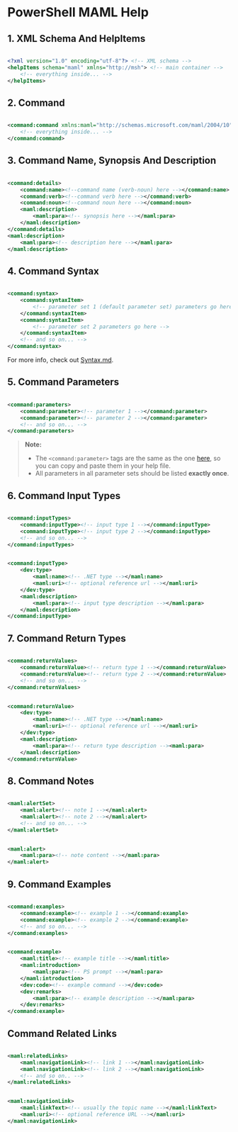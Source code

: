 # PowerShell MAML Help

## 1. XML Schema And HelpItems

```xml

<?xml version="1.0" encoding="utf-8"?> <!-- XML schema -->
<helpItems schema="maml" xmlns="http://msh"> <!-- main container -->
    <!-- everything inside... -->
</helpItems>

```

## 2. Command

```xml

<command:command xmlns:maml="http://schemas.microsoft.com/maml/2004/10" xmlns:command="http://schemas.microsoft.com/maml/dev/command/2004/10" xmlns:dev="http://schemas.microsoft.com/maml/dev/2004/10" xmlns:MSHelp="http://msdn.microsoft.com/mshelp"> <!-- command container with a bunch of schemas -->
    <!-- everything inside... -->
</command:command>

```

## 3. Command Name, Synopsis And Description

```xml

<command:details>
    <command:name><!--command name (verb-noun) here --></command:name>
    <command:verb><!--command verb here --></command:verb>
    <command:noun><!--command noun here --></command:noun>
    <maml:description>
        <maml:para><!-- synopsis here --></maml:para>
    </maml:description>
</command:details>
<maml:description>
    <maml:para><!-- description here --></maml:para>
</maml:description>

```

## 4. Command Syntax

```xml

<command:syntax>
    <command:syntaxItem>
        <!-- parameter set 1 (default parameter set) parameters go here -->
    </command:syntaxItem>
    <command:syntaxItem>
        <!-- parameter set 2 parameters go here -->
    </command:syntaxItem>
    <!-- and so on... -->
</command:syntax>

```

For more info, check out [Syntax.md](./Syntax.md).

## 5. Command Parameters

```xml

<command:parameters>
    <command:parameter><!-- parameter 1 --></command:parameter>
    <command:parameter><!-- parameter 2 --></command:parameter>
    <!-- and so on... -->
</command:parameters>

```

> **Note:**  
> * The ```<command:parameter>``` tags are the same as the one [here](./Syntax.md#paramContainerStructure), so you can copy and paste them in your help file.
> * All parameters in all parameter sets should be listed **exactly once**.

## 6. Command Input Types

```xml

<command:inputTypes>
    <command:inputType><!-- input type 1 --></command:inputType>
    <command:inputType><!-- input type 2 --></command:inputType>
    <!-- and so on... -->
</command:inputTypes>

```

```xml

<command:inputType>
    <dev:type>
        <maml:name><!-- .NET type --></maml:name>
        <maml:uri><!-- optional reference url --></maml:uri>
    </dev:type>
    <maml:description>
        <maml:para><!-- input type description --></maml:para>
    </maml:description>
</command:inputType>

```

## 7. Command Return Types

```xml

<command:returnValues>
    <command:returnValue><!-- return type 1 --></command:returnValue>
    <command:returnValue><!-- return type 2 --></command:returnValue>
    <!-- and so on... -->
</command:returnValues>

```

```xml

<command:returnValue>
    <dev:type>
        <maml:name><!-- .NET type --></maml:name>
        <maml:uri><!-- optional reference url --></maml:uri>
    </dev:type>
    <maml:description>
        <maml:para><!-- return type description --><maml:para>
    </maml:description>
</command:returnValue>

```

## 8. Command Notes

```xml

<maml:alertSet>
    <maml:alert><!-- note 1 --></maml:alert>
    <maml:alert><!-- note 2 --></maml:alert>
    <!-- and so on... -->
</maml:alertSet>

```

```xml

<maml:alert>
    <maml:para><!-- note content --></maml:para>
</maml:alert>

```

## 9. Command Examples

```xml

<command:examples>
    <command:example><!-- example 1 --></command:example>
    <command:example><!-- example 2 --></command:example>
    <!-- and so on... -->
</command:examples>

```

```xml

<command:example>
    <maml:title><!-- example title --></maml:title>
    <maml:introduction>
        <maml:para><!-- PS prompt --></maml:para>
    </maml:introduction>
    <dev:code><!-- example command --></dev:code>
    <dev:remarks>
        <maml:para><!-- example description --></maml:para>
    </dev:remarks>
</command:example>


```

## Command Related Links

```xml

<maml:relatedLinks>
    <maml:navigationLink><!-- link 1 --></maml:navigationLink>
    <maml:navigationLink><!-- link 2 --></maml:navigationLink>
    <!-- and so on.. -->
</maml:relatedLinks>

```

```xml

<maml:navigationLink>
    <maml:linkText><!-- usually the topic name --></maml:linkText>
    <maml:uri><!-- optional reference URL --></maml:uri>
</maml:navigationLink>

```